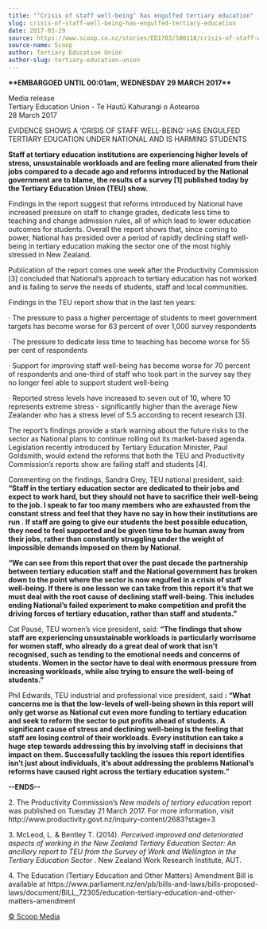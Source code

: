 ```yaml
---
title: "‘Crisis of staff well-being’ has engulfed tertiary education"
slug: crisis-of-staff-well-being-has-engulfed-tertiary-education
date: 2017-03-29
source: https://www.scoop.co.nz/stories/ED1703/S00118/crisis-of-staff-well-being-has-engulfed-tertiary-education.htm
source-name: Scoop
author: Tertiary Education Union
author-slug: tertiary-education-union
---
```


<p><strong>**EMBARGOED UNTIL 00:01am, WEDNESDAY 29 MARCH
2017**</strong></p>

<p>Media release<br>Tertiary Education Union
- Te Hautū Kahurangi o Aotearoa<br>28 March 2017</p>

<p>EVIDENCE
SHOWS A ‘CRISIS OF STAFF WELL-BEING’ HAS ENGULFED
TERTIARY EDUCATION UNDER NATIONAL AND IS HARMING
STUDENTS</p>

<p><strong>Staff at tertiary education institutions
are experiencing higher levels of stress, unsustainable
workloads and are feeling more alienated from their jobs
compared to a decade ago and reforms introduced by the
National government are to blame, the results of a survey
[1] published today by the Tertiary Education Union (TEU)
show.</strong></p>

<p>Findings in the report suggest that reforms
introduced by National have increased pressure on staff to
change grades, dedicate less time to teaching and change
admission rules, all of which lead to lower education
outcomes for students. Overall the report shows that, since
coming to power, National has presided over a period of
rapidly declining staff well-being in tertiary education
making the sector one of the most highly stressed in New
Zealand.</p>

<p>Publication of the report comes one week after
the Productivity Commission [3] concluded that National’s
approach to tertiary education has not worked and is failing
to serve the needs of students, staff and local
communities.</p>

<p>Findings in the TEU report show that in the
last ten years:</p>

<p>· The pressure to pass a higher
percentage of students to meet government targets has become
worse for 63 percent of over 1,000 survey respondents
</p>

<p>·
The pressure to dedicate less time to teaching has become
worse for 55 per cent of respondents</p>

<p>· Support for
improving staff well-being has become worse for 70 percent
of respondents and one-third of staff who took part in the
survey say they no longer feel able to support student
well-being</p>

<p>· Reported stress levels have increased to
seven out of 10, where 10 represents extreme stress -
significantly higher than the average New Zealander who has
a stress level of 5.5 according to recent research
[3].</p>

<p>The report’s findings provide a stark warning about
the future risks to the sector as National plans to continue
rolling out its market-based agenda. Legislation recently
introduced by Tertiary Education Minister, Paul Goldsmith,
would extend the reforms that both the TEU and Productivity
Commission’s reports show are failing staff and students
[4].</p>

<p>Commenting on the findings, Sandra Grey, TEU national
president, said: <strong>“Staff in the tertiary education
sector are dedicated to their jobs and expect to work hard,
but they should not have to sacrifice their well-being to
the job. I speak to far too many members who are exhausted
from the constant stress and feel that they have no say in
how their institutions are run </strong>. <strong>If staff
are going to give our students the best possible education,
they need to feel supported and be given time to be human
away from their jobs, rather than constantly struggling
under the weight of impossible demands imposed on them by
National.</strong></p>

<p><strong>“We can see from this report
that over the past decade the partnership between tertiary
education staff and the National government has broken down
to the point where the sector is now engulfed in a crisis of
staff well-being. If there is one lesson we can take from
this report it’s that we must deal with the root cause of
declining staff well-being. This includes ending
National’s failed experiment to make competition and
profit the driving forces of tertiary education, rather than
staff and students.”</strong></p>

<p>Cat Pausé, TEU women’s
vice president, said: <strong>“The findings that show
staff are experiencing unsustainable workloads is
particularly worrisome for women staff, who already do a
great deal of work that isn't recognised, such as tending to
the emotional needs and concerns of students. Women in the
sector have to deal with enormous pressure from increasing
workloads, while also trying to ensure the well-being of
students.”</strong></p>

<p>Phil Edwards, TEU industrial and
professional vice president, said <strong>: “What concerns
me is that the low-levels of well-being shown in this report
will only get worse as National cut even more funding to
tertiary education and seek to reform the sector to put
profits ahead of students. A significant cause of stress and
declining well-being is the feeling that staff are losing
control of their workloads. Every institution can take a
huge step towards addressing this by involving staff in
decisions that impact on them. Successfully tackling the
issues this report identifies isn't just about individuals,
it’s about addressing the problems National’s reforms
have caused right across the tertiary education system.”
</strong></p>

<p><strong>--ENDS--</strong></p>

<p>2.	The Productivity
Commission’s <i>New models of tertiary education</i>
report was published on Tuesday 21 March 2017. For more
information, visit
http://www.productivity.govt.nz/inquiry-content/2683?stage=3</p>

<p>3.	McLeod,
L. &amp; Bentley T. (2014). <i>Perceived improved and
deteriorated aspects of working in the New Zealand Tertiary
Education Sector: An ancillary report to TEU from the Survey
of Work and Wellington in the Tertiary Education Sector
</i>. New Zealand Work Research Institute, AUT.</p>

<p>4.	The
Education (Tertiary Education and Other Matters) Amendment
Bill is available at https://www.parliament.nz/en/pb/bills-and-laws/bills-proposed-laws/document/BILL_72305/education-tertiary-education-and-other-matters-amendment</p><p>
<a href="http://www.scoop.co.nz/about/terms.html" target="_blank"><span>© Scoop Media</span></a>
         </p>